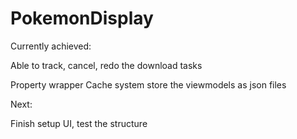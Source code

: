# PokemonDisplay

Currently achieved:

Able to track, cancel, redo the download tasks

Property wrapper Cache system store the viewmodels as json files

Next:

Finish setup UI, test the structure 
